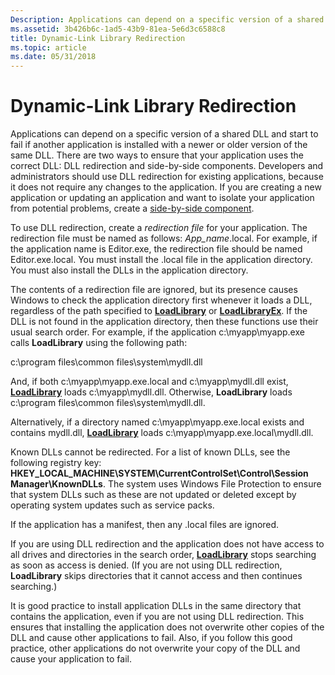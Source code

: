 ```yaml
---
Description: Applications can depend on a specific version of a shared DLL and start to fail if another application is installed with a newer or older version of the same DLL.
ms.assetid: 3b426b6c-1ad5-43b9-81ea-5e6d3c6588c8
title: Dynamic-Link Library Redirection
ms.topic: article
ms.date: 05/31/2018
---
```


# Dynamic-Link Library Redirection

Applications can depend on a specific version of a shared DLL and start to fail if another application is installed with a newer or older version of the same DLL. There are two ways to ensure that your application uses the correct DLL: DLL redirection and side-by-side components. Developers and administrators should use DLL redirection for existing applications, because it does not require any changes to the application. If you are creating a new application or updating an application and want to isolate your application from potential problems, create a [side-by-side component](https://docs.microsoft.com/windows/desktop/SbsCs/isolated-applications-and-side-by-side-assemblies-portal).

To use DLL redirection, create a *redirection file* for your application. The redirection file must be named as follows: *App\_name*.local. For example, if the application name is Editor.exe, the redirection file should be named Editor.exe.local. You must install the .local file in the application directory. You must also install the DLLs in the application directory.

The contents of a redirection file are ignored, but its presence causes Windows to check the application directory first whenever it loads a DLL, regardless of the path specified to [**LoadLibrary**](https://msdn.microsoft.com/en-us/library/ms684175(v=VS.85).aspx) or [**LoadLibraryEx**](/windows/desktop/api/LibLoaderAPI/nf-libloaderapi-loadlibraryexa). If the DLL is not found in the application directory, then these functions use their usual search order. For example, if the application c:\\myapp\\myapp.exe calls **LoadLibrary** using the following path:

c:\\program files\\common files\\system\\mydll.dll

And, if both c:\\myapp\\myapp.exe.local and c:\\myapp\\mydll.dll exist, [**LoadLibrary**](https://msdn.microsoft.com/en-us/library/ms684175(v=VS.85).aspx) loads c:\\myapp\\mydll.dll. Otherwise, **LoadLibrary** loads c:\\program files\\common files\\system\\mydll.dll.

Alternatively, if a directory named c:\\myapp\\myapp.exe.local exists and contains mydll.dll, [**LoadLibrary**](https://msdn.microsoft.com/en-us/library/ms684175(v=VS.85).aspx) loads c:\\myapp\\myapp.exe.local\\mydll.dll.

Known DLLs cannot be redirected. For a list of known DLLs, see the following registry key: **HKEY\_LOCAL\_MACHINE\\SYSTEM\\CurrentControlSet\\Control\\Session Manager\\KnownDLLs**. The system uses Windows File Protection to ensure that system DLLs such as these are not updated or deleted except by operating system updates such as service packs.

If the application has a manifest, then any .local files are ignored.

If you are using DLL redirection and the application does not have access to all drives and directories in the search order, [**LoadLibrary**](https://msdn.microsoft.com/en-us/library/ms684175(v=VS.85).aspx) stops searching as soon as access is denied. (If you are not using DLL redirection, **LoadLibrary** skips directories that it cannot access and then continues searching.)

It is good practice to install application DLLs in the same directory that contains the application, even if you are not using DLL redirection. This ensures that installing the application does not overwrite other copies of the DLL and cause other applications to fail. Also, if you follow this good practice, other applications do not overwrite your copy of the DLL and cause your application to fail.

 

 



